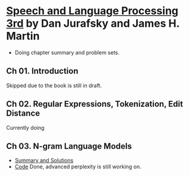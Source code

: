 # [Speech and Language Processing 3rd](https://web.stanford.edu/~jurafsky/slp3/) by **Dan Jurafsky and James H. Martin**

* Doing chapter summary and problem sets.
## Ch 01. Introduction
Skipped due to the book is still in draft. 
## Ch 02. Regular Expressions, Tokenization, Edit Distance
Currently doing
## Ch 03. N-gram Language Models
* [Summary and Solutions](https://github.com/k1seul/NLP_studies/blob/main/speech_and_language_processing/ch3_n_gram_models.pdf)
* [Code](https://github.com/k1seul/NLP_studies/blob/main/codes/chapter03.ipynb) 
Done, advanced perplexity is still working on. 
